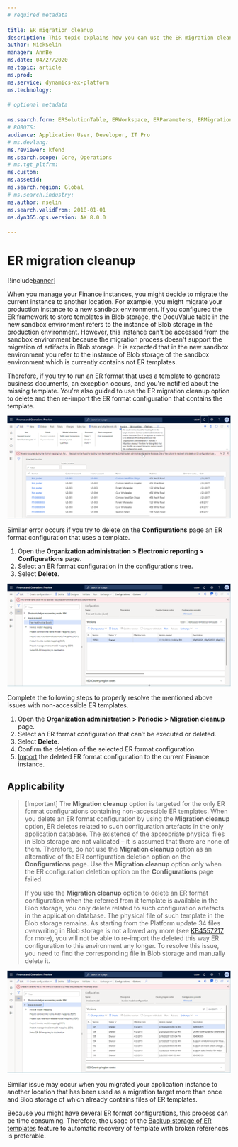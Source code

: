 ```yaml
---
# required metadata

title: ER migration cleanup
description: This topic explains how you can use the ER migration cleanup function for resolving issues with ER templates.
author: NickSelin
manager: AnnBe
ms.date: 04/27/2020
ms.topic: article
ms.prod: 
ms.service: dynamics-ax-platform
ms.technology: 

# optional metadata

ms.search.form: ERSolutionTable, ERWorkspace, ERParameters, ERMigrationCleanup
# ROBOTS: 
audience: Application User, Developer, IT Pro
# ms.devlang: 
ms.reviewer: kfend
ms.search.scope: Core, Operations
# ms.tgt_pltfrm: 
ms.custom: 
ms.assetid: 
ms.search.region: Global
# ms.search.industry: 
ms.author: nselin
ms.search.validFrom: 2018-01-01
ms.dyn365.ops.version: AX 8.0.0

---
```


# ER migration cleanup 

[!include[banner](../includes/banner.md)]

When you manage your Finance instances, you might decide to migrate the current instance to another location. For example, you might migrate your production instance to a new sandbox environment. If you configured the ER framework to store templates in Blob storage, the DocuValue table in the new sandbox environment refers to the instance of Blob storage in the production environment. However, this instance can't be accessed from the sandbox environment because the migration process doesn't support the migration of artifacts in Blob storage. It is expected that in the new sandbox environment you refer to the instance of Blob storage of the sandbox environment which is currently contains not ER templates.

Therefore, if you try to run an ER format that uses a template to generate business documents, an exception occurs, and you're notified about the missing template. You're also guided to use the ER migration cleanup option to delete and then re-import the ER format configuration that contains the template.

[![Running an ER format](./media/er-migration-cleanup-run.png)](./media/er-migration-cleanup-run.png)

Similar error occurs if you try to delete on the **Configurations** page an ER format configuration that uses a template.

1.  Open the **Organization administration \> Electronic reporting \> Configurations** page.
2.  Select an ER format configuration in the configurations tree.
3.  Select **Delete**.

[![Deletion an ER format](./media/er-migration-cleanup-delete.png)](./media/er-migration-cleanup-delete.png)

Complete the following steps to properly resolve the mentioned above issues with non-accessible ER templates.

1.  Open the **Organization administration \> Periodic \> Migration cleanup** page.
2.  Select an ER format configuration that can’t be executed or deleted.
3.  Select **Delete**.
4.  Confirm the deletion of the selected ER format configuration.
5.  [Import](download-electronic-reporting-configuration-lcs.md) the deleted ER format configuration to the current Finance instance.

## Applicability

> [Important]
> The **Migration cleanup** option is targeted for the only ER format configurations containing non-accessible ER templates. When you delete an ER format configuration by using the **Migration cleanup** option, ER deletes related to such configuration artefacts in the only application database. The existence of the appropriate physical files in Blob storage are not validated – it is assumed that there are none of them. Therefore, do not use the **Migration cleanup** option as an alternative of the ER configuration deletion option on the **Configurations** page. Use the **Migration cleanup** option only when the ER configuration deletion option on the **Configurations** page failed.
>
> If you use the **Migration cleanup** option to delete an ER format configuration when the referred from it template is available in the Blob storage, you only delete related to such configuration artefacts in the application database. The physical file of such template in the Blob storage remains. As starting from the Platform update 34 files overwriting in Blob storage is not allowed any more (see [KB4557217](https://fix.lcs.dynamics.com/Issue/Details?kb=4557217) for more), you will not be able to re-import the deleted this way ER configuration to this environment any longer. To resolve this issue, you need to find the corresponding file in Blob storage and manually delete it.

[![Importing an ER format](./media/er-migration-cleanup-import.png)](./media/er-migration-cleanup-import.png)

Similar issue may occur when you migrated your application instance to another location that has been used as a migration target more than once and Blob storage of which already contains files of ER templates.

Because you might have several ER format configurations, this process can be time consuming. Therefore, the usage of the [Backup storage of ER templates](er-backup-storage-templates.md) feature to automatic recovery of template with broken references is preferable.
